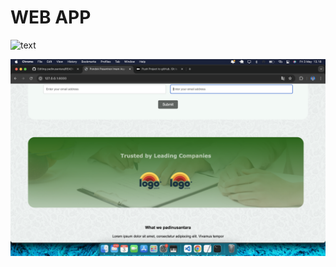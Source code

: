 # WEB APP

![text](https://github.com/hermantoXYZ/padinusantara/blob/main/images-web/vv1.png)


![text](https://github.com/hermantoXYZ/padinusantara/blob/main/images-web/vv2.png)
